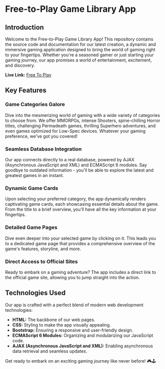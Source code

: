 # Free-to-Play Game Library App

## Introduction

Welcome to the Free-to-Play Game Library App! This repository contains the source code and documentation for our latest creation, a dynamic and immersive gaming application designed to bring the world of gaming right to your fingertips. Whether you're a seasoned gamer or just starting your gaming journey, our app promises a world of entertainment, excitement, and discovery.

**Live Link:** [Free To Play](https://ahmedmohamedabdelhamed.github.io/route-game-library-app/)

## Key Features

### Game Categories Galore
Dive into the mesmerizing world of gaming with a wide variety of categories to choose from. We offer MMORPGs, intense Shooters, spine-chilling Horror titles, challenging Permadeath games, thrilling Superhero adventures, and even games optimized for Low-Spec devices. Whatever your gaming preference, we've got you covered!

### Seamless Database Integration
Our app connects directly to a real database, powered by AJAX (Asynchronous JavaScript and XML) and ECMAScript 6 modules. Say goodbye to outdated information - you'll be able to explore the latest and greatest games in an instant.

### Dynamic Game Cards
Upon selecting your preferred category, the app dynamically renders captivating game cards, each showcasing essential details about the game. From the title to a brief overview, you'll have all the key information at your fingertips.

### Detailed Game Pages
Dive even deeper into your selected game by clicking on it. This leads you to a dedicated game page that provides a comprehensive overview of the game's features, storyline, and more.

### Direct Access to Official Sites
Ready to embark on a gaming adventure? The app includes a direct link to the official game site, allowing you to jump straight into the action.

## Technologies Used

Our app is crafted with a perfect blend of modern web development technologies:

- **HTML:** The backbone of our web pages.
- **CSS:** Styling to make the app visually appealing.
- **Bootstrap:** Ensuring a responsive and user-friendly design.
- **ECMAScript 6 Modules:** Organizing and modularizing our JavaScript code.
- **AJAX (Asynchronous JavaScript and XML):** Enabling asynchronous data retrieval and seamless updates.

Get ready to embark on an exciting gaming journey like never before! 🎮🕹️
